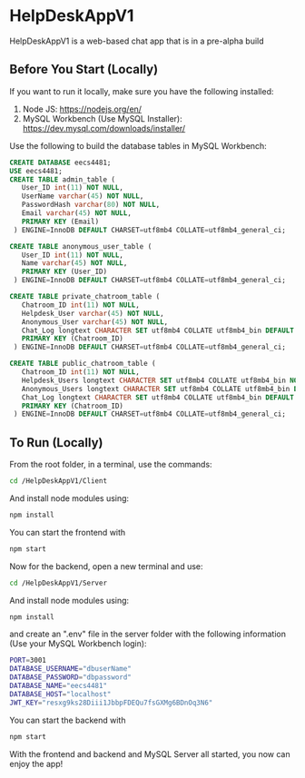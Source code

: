 # HelpDeskAppV1

HelpDeskAppV1 is a web-based chat app that is in a pre-alpha build

## Before You Start (Locally)

If you want to run it locally, make sure you have the following installed:

1. Node JS: https://nodejs.org/en/
2. MySQL Workbench (Use MySQL Installer): https://dev.mysql.com/downloads/installer/

Use the following to build the database tables in MySQL Workbench:

```SQL
CREATE DATABASE eecs4481;
USE eecs4481;
CREATE TABLE admin_table (
   User_ID int(11) NOT NULL,
   UserName varchar(45) NOT NULL,
   PasswordHash varchar(80) NOT NULL,
   Email varchar(45) NOT NULL,
   PRIMARY KEY (Email)
 ) ENGINE=InnoDB DEFAULT CHARSET=utf8mb4 COLLATE=utf8mb4_general_ci;

CREATE TABLE anonymous_user_table (
   User_ID int(11) NOT NULL,
   Name varchar(45) NOT NULL,
   PRIMARY KEY (User_ID)
 ) ENGINE=InnoDB DEFAULT CHARSET=utf8mb4 COLLATE=utf8mb4_general_ci;

CREATE TABLE private_chatroom_table (
   Chatroom_ID int(11) NOT NULL,
   Helpdesk_User varchar(45) NOT NULL,
   Anonymous_User varchar(45) NOT NULL,
   Chat_Log longtext CHARACTER SET utf8mb4 COLLATE utf8mb4_bin DEFAULT NULL CHECK (json_valid(Chat_Log)),
   PRIMARY KEY (Chatroom_ID)
 ) ENGINE=InnoDB DEFAULT CHARSET=utf8mb4 COLLATE=utf8mb4_general_ci;

CREATE TABLE public_chatroom_table (
   Chatroom_ID int(11) NOT NULL,
   Helpdesk_Users longtext CHARACTER SET utf8mb4 COLLATE utf8mb4_bin NOT NULL CHECK (json_valid(Helpdesk_Users)),
   Anonymous_Users longtext CHARACTER SET utf8mb4 COLLATE utf8mb4_bin DEFAULT NULL CHECK (json_valid(Anonymous_Users)),
   Chat_Log longtext CHARACTER SET utf8mb4 COLLATE utf8mb4_bin DEFAULT NULL CHECK (json_valid(Chat_Log)),
   PRIMARY KEY (Chatroom_ID)
 ) ENGINE=InnoDB DEFAULT CHARSET=utf8mb4 COLLATE=utf8mb4_general_ci;
 ```

 ## To Run (Locally)

 From the root folder, in a terminal, use the commands:

```bash
cd /HelpDeskAppV1/Client 
```

And install node modules using:

```bash
npm install
```

You can start the frontend with
```bash
npm start
```

Now for the backend, open a new terminal and use:
```bash
cd /HelpDeskAppV1/Server 
```

And install node modules using:

```bash
npm install
```

and create an ".env" file in the server folder with the following information (Use your MySQL Workbench login):

```bash
PORT=3001
DATABASE_USERNAME="dbuserName"
DATABASE_PASSWORD="dbpassword"
DATABASE_NAME="eecs4481"
DATABASE_HOST="localhost"
JWT_KEY="resxg9ks28Diii1JbbpFDEQu7fsGXMg6BDnOq3N6"
```

You can start the backend with
```bash
npm start
```

With the frontend and backend and MySQL Server all started, you now can enjoy the app!